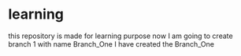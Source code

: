 # learning
this repository is made for learning purpose 
now I am going to create branch 1 with name Branch_One
I have created the Branch_One
